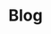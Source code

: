 <simple-hero>

<template v-slot:cover>

![Secret Network](./img/hero_black_2600.png)

</template>

# Blog

</simple-hero>